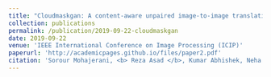 ```yaml
---
title: "Cloudmaskgan: A content-aware unpaired image-to-image translation algorithm for remote sensing imagery"
collection: publications
permalink: /publication/2019-09-22-cloudmaskgan
date: 2019-09-22
venue: 'IEEE International Conference on Image Processing (ICIP)'
paperurl: 'http://academicpages.github.io/files/paper2.pdf'
citation: 'Sorour Mohajerani, <b> Reza Asad </b>, Kumar Abhishek, Neha Sharma, Alysha van Duynhoven, Parvaneh Saeedi. (2010). &quot;Cloudmaskgan: A content-aware unpaired image-to-image translation algorithm for remote sensing imagery.&quot; <i>2019 IEEE International Conference on Image Processing (ICIP)</i>.'
---
```

